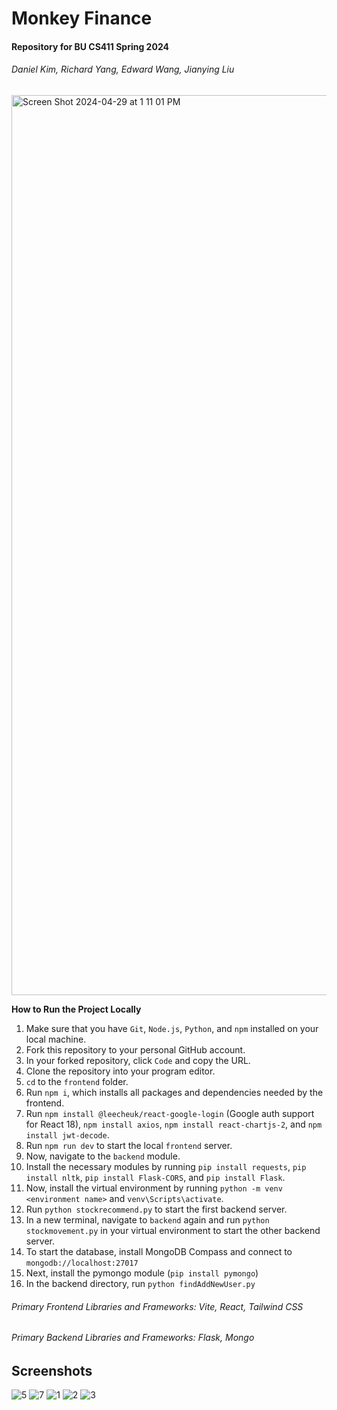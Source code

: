 # Monkey Finance

#### Repository for BU CS411 Spring 2024
###### Daniel Kim, Richard Yang, Edward Wang, Jianying Liu

<img width="1440" alt="Screen Shot 2024-04-29 at 1 11 01 PM" src="https://github.com/rich2025/Monkey-Finance/assets/156924821/fb479b33-f914-431a-9446-289a2f1c4e73">

**How to Run the Project Locally**
1. Make sure that you have `Git`, `Node.js`, `Python`, and `npm` installed on your local machine.
2. Fork this repository to your personal GitHub account.
3. In your forked repository, click `Code` and copy the URL.
4. Clone the repository into your program editor.
5. `cd` to the `frontend` folder.
6. Run `npm i`, which installs all packages and dependencies needed by the frontend.
7. Run `npm install @leecheuk/react-google-login` (Google auth support for React 18), `npm install axios`, `npm install react-chartjs-2`, and `npm install jwt-decode`.
8. Run `npm run dev` to start the local `frontend` server.
9. Now, navigate to the `backend` module.
10. Install the necessary modules by running `pip install requests`, `pip install nltk`, `pip install Flask-CORS`, and `pip install Flask`.
11. Now, install the virtual environment by running `python -m venv <environment name>` and `venv\Scripts\activate`.
12. Run `python stockrecommend.py` to start the first backend server.
13. In a new terminal, navigate to `backend` again and run `python stockmovement.py` in your virtual environment to start the other backend server.
14. To start the database, install MongoDB Compass and connect to `mongodb://localhost:27017`
15. Next, install the pymongo module (`pip install pymongo`)
16. In the backend directory, run `python findAddNewUser.py`


###### Primary Frontend Libraries and Frameworks: Vite, React, Tailwind CSS
###### Primary Backend Libraries and Frameworks: Flask, Mongo

## Screenshots
![5](https://github.com/rich2025/Monkey-Finance/assets/156924821/afe2d234-626c-42cd-87fb-ad4a881f4afe)
![7](https://github.com/rich2025/Monkey-Finance/assets/156924821/84117c27-9e1f-4965-941f-a4ac8ff187f3)
![1](https://github.com/rich2025/Monkey-Finance/assets/156924821/24e00e67-ba56-4d80-85ff-78b4b7dff6a9)
![2](https://github.com/rich2025/Monkey-Finance/assets/156924821/5ba71300-eca5-4b9a-8ada-46ff1a4c1f4a)
![3](https://github.com/rich2025/Monkey-Finance/assets/156924821/6041ebe9-d8f4-4125-a6a4-1063a21eee20)

